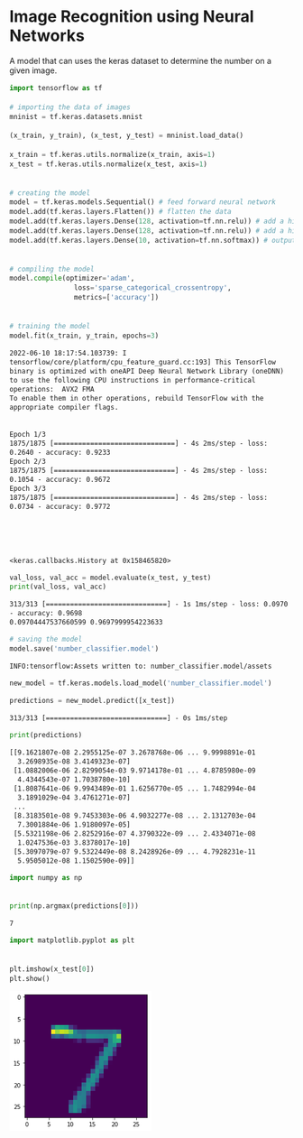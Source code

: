 # Image Recognition using Neural Networks
A model that can uses the keras dataset to determine the number on a given image.

```python
import tensorflow as tf

# importing the data of images
mninist = tf.keras.datasets.mnist

(x_train, y_train), (x_test, y_test) = mninist.load_data()

x_train = tf.keras.utils.normalize(x_train, axis=1)
x_test = tf.keras.utils.normalize(x_test, axis=1)


# creating the model
model = tf.keras.models.Sequential() # feed forward neural network
model.add(tf.keras.layers.Flatten()) # flatten the data
model.add(tf.keras.layers.Dense(128, activation=tf.nn.relu)) # add a hidden layer
model.add(tf.keras.layers.Dense(128, activation=tf.nn.relu)) # add a hidden layer
model.add(tf.keras.layers.Dense(10, activation=tf.nn.softmax)) # output layer


# compiling the model
model.compile(optimizer='adam',
                loss='sparse_categorical_crossentropy',
                metrics=['accuracy'])


# training the model
model.fit(x_train, y_train, epochs=3)
```

    2022-06-10 18:17:54.103739: I tensorflow/core/platform/cpu_feature_guard.cc:193] This TensorFlow binary is optimized with oneAPI Deep Neural Network Library (oneDNN) to use the following CPU instructions in performance-critical operations:  AVX2 FMA
    To enable them in other operations, rebuild TensorFlow with the appropriate compiler flags.


    Epoch 1/3
    1875/1875 [==============================] - 4s 2ms/step - loss: 0.2640 - accuracy: 0.9233
    Epoch 2/3
    1875/1875 [==============================] - 4s 2ms/step - loss: 0.1054 - accuracy: 0.9672
    Epoch 3/3
    1875/1875 [==============================] - 4s 2ms/step - loss: 0.0734 - accuracy: 0.9772





    <keras.callbacks.History at 0x158465820>




```python
val_loss, val_acc = model.evaluate(x_test, y_test)
print(val_loss, val_acc)
```

    313/313 [==============================] - 1s 1ms/step - loss: 0.0970 - accuracy: 0.9698
    0.09704447537660599 0.9697999954223633



```python
# saving the model
model.save('number_classifier.model')
```

    INFO:tensorflow:Assets written to: number_classifier.model/assets



```python
new_model = tf.keras.models.load_model('number_classifier.model')
```


```python
predictions = new_model.predict([x_test])
```

    313/313 [==============================] - 0s 1ms/step



```python
print(predictions)
```

    [[9.1621807e-08 2.2955125e-07 3.2678768e-06 ... 9.9998891e-01
      3.2698935e-08 3.4149323e-07]
     [1.0882006e-06 2.8299054e-03 9.9714178e-01 ... 4.8785980e-09
      4.4344543e-07 1.7038780e-10]
     [1.8087641e-06 9.9943489e-01 1.6256770e-05 ... 1.7482994e-04
      3.1891029e-04 3.4761271e-07]
     ...
     [8.3183501e-08 9.7453303e-06 4.9032277e-08 ... 2.1312703e-04
      7.3001884e-06 1.9180097e-05]
     [5.5321198e-06 2.8252916e-07 4.3790322e-09 ... 2.4334071e-08
      1.0247536e-03 3.8378017e-10]
     [5.3097079e-07 9.5322449e-08 8.2428926e-09 ... 4.7928231e-11
      5.9505012e-08 1.1502590e-09]]



```python
import numpy as np


print(np.argmax(predictions[0]))
```

    7



```python
import matplotlib.pyplot as plt


plt.imshow(x_test[0])
plt.show()
```


    
![png](README_files/README_7_0.png)
    

